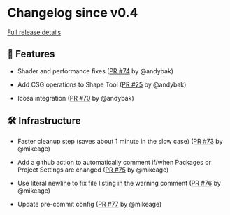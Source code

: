 # Changelog since v0.4

[Full release details](https://github.com/icosa-foundation/open-blocks/compare/v0.4...3db3a2e847df3776f6f0606b3aa95ad82a414712)

## 🚀 Features

- Shader and performance fixes ([PR #74](https://github.com/icosa-foundation/open-blocks/pull/74) by @andybak)

- Add CSG operations to Shape Tool ([PR #25](https://github.com/icosa-foundation/open-blocks/pull/25) by @andybak)

- Icosa integration ([PR #70](https://github.com/icosa-foundation/open-blocks/pull/70) by @andybak)


## 🛠️ Infrastructure

- Faster cleanup step (saves about 1 minute in the slow case) ([PR #73](https://github.com/icosa-foundation/open-blocks/pull/73) by @mikeage)

- Add a github action to automatically comment if/when Packages or Project Settings are changed ([PR #75](https://github.com/icosa-foundation/open-blocks/pull/75) by @mikeage)

- Use literal newline to fix file listing in the warning comment  ([PR #76](https://github.com/icosa-foundation/open-blocks/pull/76) by @mikeage)

- Update pre-commit config ([PR #77](https://github.com/icosa-foundation/open-blocks/pull/77) by @mikeage)





